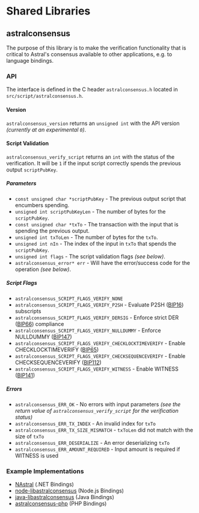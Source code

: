 Shared Libraries
================

## astralconsensus

The purpose of this library is to make the verification functionality that is critical to Astral's consensus available to other applications, e.g. to language bindings.

### API

The interface is defined in the C header `astralconsensus.h` located in  `src/script/astralconsensus.h`.

#### Version

`astralconsensus_version` returns an `unsigned int` with the API version *(currently at an experimental `0`)*.

#### Script Validation

`astralconsensus_verify_script` returns an `int` with the status of the verification. It will be `1` if the input script correctly spends the previous output `scriptPubKey`.

##### Parameters
- `const unsigned char *scriptPubKey` - The previous output script that encumbers spending.
- `unsigned int scriptPubKeyLen` - The number of bytes for the `scriptPubKey`.
- `const unsigned char *txTo` - The transaction with the input that is spending the previous output.
- `unsigned int txToLen` - The number of bytes for the `txTo`.
- `unsigned int nIn` - The index of the input in `txTo` that spends the `scriptPubKey`.
- `unsigned int flags` - The script validation flags *(see below)*.
- `astralconsensus_error* err` - Will have the error/success code for the operation *(see below)*.

##### Script Flags
- `astralconsensus_SCRIPT_FLAGS_VERIFY_NONE`
- `astralconsensus_SCRIPT_FLAGS_VERIFY_P2SH` - Evaluate P2SH ([BIP16](https://github.com/astral/bips/blob/master/bip-0016.mediawiki)) subscripts
- `astralconsensus_SCRIPT_FLAGS_VERIFY_DERSIG` - Enforce strict DER ([BIP66](https://github.com/astral/bips/blob/master/bip-0066.mediawiki)) compliance
- `astralconsensus_SCRIPT_FLAGS_VERIFY_NULLDUMMY` - Enforce NULLDUMMY ([BIP147](https://github.com/astral/bips/blob/master/bip-0147.mediawiki))
- `astralconsensus_SCRIPT_FLAGS_VERIFY_CHECKLOCKTIMEVERIFY` - Enable CHECKLOCKTIMEVERIFY ([BIP65](https://github.com/astral/bips/blob/master/bip-0065.mediawiki))
- `astralconsensus_SCRIPT_FLAGS_VERIFY_CHECKSEQUENCEVERIFY` - Enable CHECKSEQUENCEVERIFY ([BIP112](https://github.com/astral/bips/blob/master/bip-0112.mediawiki))
- `astralconsensus_SCRIPT_FLAGS_VERIFY_WITNESS` - Enable WITNESS ([BIP141](https://github.com/astral/bips/blob/master/bip-0141.mediawiki))

##### Errors
- `astralconsensus_ERR_OK` - No errors with input parameters *(see the return value of `astralconsensus_verify_script` for the verification status)*
- `astralconsensus_ERR_TX_INDEX` - An invalid index for `txTo`
- `astralconsensus_ERR_TX_SIZE_MISMATCH` - `txToLen` did not match with the size of `txTo`
- `astralconsensus_ERR_DESERIALIZE` - An error deserializing `txTo`
- `astralconsensus_ERR_AMOUNT_REQUIRED` - Input amount is required if WITNESS is used

### Example Implementations
- [NAstral](https://github.com/NicolasDorier/NAstral/blob/master/NAstral/Script.cs#L814) (.NET Bindings)
- [node-libastralconsensus](https://github.com/bitpay/node-libastralconsensus) (Node.js Bindings)
- [java-libastralconsensus](https://github.com/dexX7/java-libastralconsensus) (Java Bindings)
- [astralconsensus-php](https://github.com/Bit-Wasp/astralconsensus-php) (PHP Bindings)
